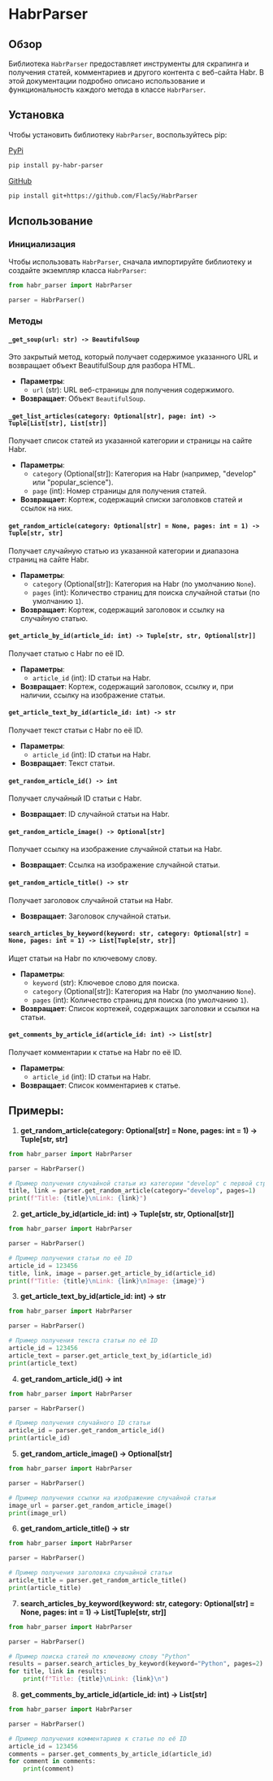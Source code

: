 # HabrParser

## Обзор
Библиотека `HabrParser` предоставляет инструменты для скрапинга и получения статей, комментариев и другого контента с веб-сайта Habr. В этой документации подробно описано использование и функциональность каждого метода в классе `HabrParser`.

## Установка
Чтобы установить библиотеку `HabrParser`, воспользуйтесь pip:

[PyPi](https://pypi.org/project/py-habr-parser)
```bash
pip install py-habr-parser
```
[GitHub](https://github.com/FlacSy/HabrParser)
```bash
pip install git+https://github.com/FlacSy/HabrParser
```

## Использование

### Инициализация
Чтобы использовать `HabrParser`, сначала импортируйте библиотеку и создайте экземпляр класса `HabrParser`:
```python
from habr_parser import HabrParser

parser = HabrParser()
```

### Методы

#### `_get_soup(url: str) -> BeautifulSoup`
Это закрытый метод, который получает содержимое указанного URL и возвращает объект BeautifulSoup для разбора HTML.
- **Параметры**:
  - `url` (str): URL веб-страницы для получения содержимого.
- **Возвращает**: Объект `BeautifulSoup`.

#### `_get_list_articles(category: Optional[str], page: int) -> Tuple[List[str], List[str]]`
Получает список статей из указанной категории и страницы на сайте Habr.
- **Параметры**:
  - `category` (Optional[str]): Категория на Habr (например, "develop" или "popular_science").
  - `page` (int): Номер страницы для получения статей.
- **Возвращает**: Кортеж, содержащий списки заголовков статей и ссылок на них.

#### `get_random_article(category: Optional[str] = None, pages: int = 1) -> Tuple[str, str]`
Получает случайную статью из указанной категории и диапазона страниц на сайте Habr.
- **Параметры**:
  - `category` (Optional[str]): Категория на Habr (по умолчанию `None`).
  - `pages` (int): Количество страниц для поиска случайной статьи (по умолчанию `1`).
- **Возвращает**: Кортеж, содержащий заголовок и ссылку на случайную статью.

#### `get_article_by_id(article_id: int) -> Tuple[str, str, Optional[str]]`
Получает статью с Habr по её ID.
- **Параметры**:
  - `article_id` (int): ID статьи на Habr.
- **Возвращает**: Кортеж, содержащий заголовок, ссылку и, при наличии, ссылку на изображение статьи.

#### `get_article_text_by_id(article_id: int) -> str`
Получает текст статьи с Habr по её ID.
- **Параметры**:
  - `article_id` (int): ID статьи на Habr.
- **Возвращает**: Текст статьи.

#### `get_random_article_id() -> int`
Получает случайный ID статьи с Habr.
- **Возвращает**: ID случайной статьи на Habr.

#### `get_random_article_image() -> Optional[str]`
Получает ссылку на изображение случайной статьи на Habr.
- **Возвращает**: Ссылка на изображение случайной статьи.

#### `get_random_article_title() -> str`
Получает заголовок случайной статьи на Habr.
- **Возвращает**: Заголовок случайной статьи.

#### `search_articles_by_keyword(keyword: str, category: Optional[str] = None, pages: int = 1) -> List[Tuple[str, str]]`
Ищет статьи на Habr по ключевому слову.
- **Параметры**:
  - `keyword` (str): Ключевое слово для поиска.
  - `category` (Optional[str]): Категория на Habr (по умолчанию `None`).
  - `pages` (int): Количество страниц для поиска (по умолчанию `1`).
- **Возвращает**: Список кортежей, содержащих заголовки и ссылки на статьи.

#### `get_comments_by_article_id(article_id: int) -> List[str]`
Получает комментарии к статье на Habr по её ID.
- **Параметры**:
  - `article_id` (int): ID статьи на Habr.
- **Возвращает**: Список комментариев к статье.

## Примеры:


1. **get_random_article(category: Optional[str] = None, pages: int = 1) -> Tuple[str, str]**
```python
from habr_parser import HabrParser

parser = HabrParser()

# Пример получения случайной статьи из категории "develop" с первой страницы
title, link = parser.get_random_article(category="develop", pages=1)
print(f"Title: {title}\nLink: {link}")
```

2. **get_article_by_id(article_id: int) -> Tuple[str, str, Optional[str]]**
```python
from habr_parser import HabrParser

parser = HabrParser()

# Пример получения статьи по её ID
article_id = 123456
title, link, image = parser.get_article_by_id(article_id)
print(f"Title: {title}\nLink: {link}\nImage: {image}")
```

3. **get_article_text_by_id(article_id: int) -> str**
```python
from habr_parser import HabrParser

parser = HabrParser()

# Пример получения текста статьи по её ID
article_id = 123456
article_text = parser.get_article_text_by_id(article_id)
print(article_text)
```

4. **get_random_article_id() -> int**
```python
from habr_parser import HabrParser

parser = HabrParser()

# Пример получения случайного ID статьи
article_id = parser.get_random_article_id()
print(article_id)
```

5. **get_random_article_image() -> Optional[str]**
```python
from habr_parser import HabrParser

parser = HabrParser()

# Пример получения ссылки на изображение случайной статьи
image_url = parser.get_random_article_image()
print(image_url)
```

6. **get_random_article_title() -> str**
```python
from habr_parser import HabrParser

parser = HabrParser()

# Пример получения заголовка случайной статьи
article_title = parser.get_random_article_title()
print(article_title)
```

7. **search_articles_by_keyword(keyword: str, category: Optional[str] = None, pages: int = 1) -> List[Tuple[str, str]]**
```python
from habr_parser import HabrParser

parser = HabrParser()

# Пример поиска статей по ключевому слову "Python"
results = parser.search_articles_by_keyword(keyword="Python", pages=2)
for title, link in results:
    print(f"Title: {title}\nLink: {link}\n")
```

8. **get_comments_by_article_id(article_id: int) -> List[str]**
```python
from habr_parser import HabrParser

parser = HabrParser()

# Пример получения комментариев к статье по её ID
article_id = 123456
comments = parser.get_comments_by_article_id(article_id)
for comment in comments:
    print(comment)
```
